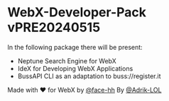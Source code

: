 # WebX-Developer-Pack vPRE20240515

In the following package there will be present:

+ Neptune Search Engine for WebX
+ IdeX for Developing WebX Applications
+ BussAPI CLI as an adaptation to buss://register.it

Made with ❤️ for WebX by <a href="https://github.com/face-hh/">@face-hh</a> By <a href="https://github.com/@Adrik-LOL/">@Adrik-LOL</a>